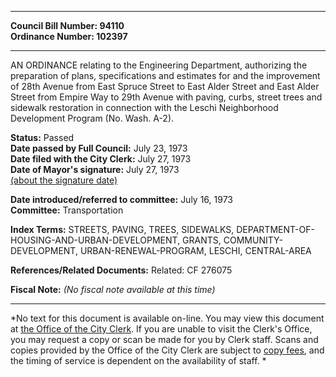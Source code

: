 * * * * *  
  
**Council Bill Number: [](#h0)[](#h2)94110**   
**Ordinance Number: 102397**  
  
* * * * *  
  
AN ORDINANCE relating to the Engineering Department, authorizing the preparation of plans, specifications and estimates for and the improvement of 28th Avenue from East Spruce Street to East Alder Street and East Alder Street from Empire Way to 29th Avenue with paving, curbs, street trees and sidewalk restoration in connection with the Leschi Neighborhood Development Program (No. Wash. A-2).  
  
**Status:** Passed   
**Date passed by Full Council:** July 23, 1973   
**Date filed with the City Clerk:** July 27, 1973   
**Date of Mayor's signature:** July 27, 1973   
[(about the signature date)](/~public/approvaldate.htm)   
  
  
**Date introduced/referred to committee:** July 16, 1973   
**Committee:** Transportation   
  
**Index Terms:** STREETS, PAVING, TREES, SIDEWALKS, DEPARTMENT-OF-HOUSING-AND-URBAN-DEVELOPMENT, GRANTS, COMMUNITY-DEVELOPMENT, URBAN-RENEWAL-PROGRAM, LESCHI, CENTRAL-AREA  
  
**References/Related Documents:** Related: CF 276075  
  
**Fiscal Note:** *(No fiscal note available at this time)*  
  
* * * * *  
  
*No text for this document is available on-line. You may view this document at [the Office of the City Clerk](http://www.seattle.gov/leg/clerk/contactUs.htm). If you are unable to visit the Clerk's Office, you may request a copy or scan be made for you by Clerk staff. Scans and copies provided by the Office of the City Clerk are subject to [copy fees](http://clerk.seattle.gov/~public/clerkfees.htm), and the timing of service is dependent on the availability of staff. *  
  
  
